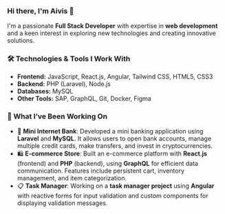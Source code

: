### Hi there, I'm Aivis 👋

I'm a passionate **Full Stack Developer** with expertise in **web development** and a keen interest in exploring new technologies and creating innovative solutions.

### 🛠️ Technologies & Tools I Work With
- **Frontend:** JavaScript, React.js, Angular, Tailwind CSS, HTML5, CSS3
- **Backend:** PHP (Laravel), Node.js
- **Databases:** MySQL
- **Other Tools:** SAP, GraphQL, Git, Docker, Figma

### 🌟 What I’ve Been Working On
- 🏦 **Mini Internet Bank**: Developed a mini banking application using **Laravel** and **MySQL**. It allows users to open bank accounts, manage multiple credit cards, make transfers, and invest in cryptocurrencies.
- 🛍️ **E-commerce Store**: Built an e-commerce platform with **React.js** (frontend) and **PHP** (backend), using **GraphQL** for efficient data communication. Features include persistent cart, inventory management, and item categorization.
- 📋 **Task Manager**: Working on a **task manager project** using **Angular** with reactive forms for input validation and custom components for displaying validation messages.
